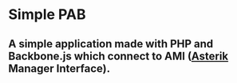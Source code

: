 # Simple PAB
## A simple application made with PHP and Backbone.js which connect to AMI ([Asterik](https://www.asterisk.org/) Manager Interface).

